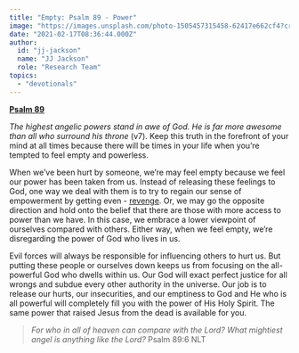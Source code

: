 ```yaml
---
title: "Empty: Psalm 89 - Power"
image: "https://images.unsplash.com/photo-1505457315458-62417e662cf4?crop=entropy&amp;cs=srgb&amp;fm=jpg&amp;ixid=MXw5NjYxfDB8MXxzZWFyY2h8OHx8UG93ZXJ8ZW58MHx8fA&amp;ixlib=rb-1.2.1&amp;q=85"
date: "2021-02-17T08:36:44.000Z"
author:
  id: "jj-jackson"
  name: "JJ Jackson"
  role: "Research Team"
topics:
  - "devotionals"
---
```

[**Psalm 89**][1]

_The highest angelic powers stand in awe of God. He is far more awesome than all who surround his throne_ (v7). Keep this truth in the forefront of your mind at all times because there will be times in your life when you’re tempted to feel empty and powerless.

When we’ve been hurt by someone, we’re may feel empty because we feel our power has been taken from us. Instead of releasing these feelings to God, one way we deal with them is to try to regain our sense of empowerment by getting even - [revenge][2]. Or, we may go the opposite direction and hold onto the belief that there are those with more access to power than we have. In this case, we embrace a lower viewpoint of ourselves compared with others. Either way, when we feel empty, we’re disregarding the power of God who lives in us.

Evil forces will always be responsible for influencing others to hurt us. But putting these people or ourselves down keeps us from focusing on the all-powerful God who dwells within us. Our God will exact perfect justice for all wrongs and subdue every other authority in the universe. Our job is to release our hurts, our insecurities, and our emptiness to God and He who is all powerful will completely fill you with the power of His Holy Spirit. The same power that raised Jesus from the dead is available for you.

> _For who in all of heaven can compare with the Lord? What mightiest angel is anything like the Lord?_ Psalm 89:6 NLT

[1]: https://biblehub.com/nlt/psalms/89.htm
[2]: https://biblehub.com/romans/12-19.htm


